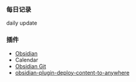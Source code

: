 ### 每日记录
daily update


### 插件
- [Obsidian](https://obsidian.md/)
- Calendar
- [Obsidian Git](https://desktopofsamuel.com/how-to-sync-obsidian-vault-for-free-using-git/)
- [obsidian-plugin-deploy-content-to-anywhere](https://github.com/cuixiaorui/obsidian-plugin-deploy-content-to-anywhere)